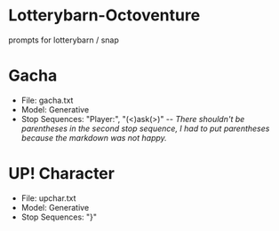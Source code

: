# Lotterybarn-Octoventure
prompts for lotterybarn / snap

# Gacha
* File: gacha.txt
* Model: Generative
* Stop Sequences: "Player:", "(<)ask(>)" -- *There shouldn't be parentheses in the second stop sequence, I had to put parentheses because the markdown was not happy.*

# UP! Character
* File: upchar.txt
* Model: Generative
* Stop Sequences: "}"
